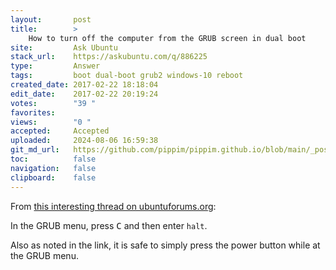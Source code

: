 ```yaml
---
layout:       post
title:        >
    How to turn off the computer from the GRUB screen in dual boot
site:         Ask Ubuntu
stack_url:    https://askubuntu.com/q/886225
type:         Answer
tags:         boot dual-boot grub2 windows-10 reboot
created_date: 2017-02-22 18:18:04
edit_date:    2017-02-22 20:19:24
votes:        "39 "
favorites:    
views:        "0 "
accepted:     Accepted
uploaded:     2024-08-06 16:59:38
git_md_url:   https://github.com/pippim/pippim.github.io/blob/main/_posts/2017/2017-02-22-How-to-turn-off-the-computer-from-the-GRUB-screen-in-dual-boot.md
toc:          false
navigation:   false
clipboard:    false
---
```


From [this interesting thread on ubuntuforums.org][1]:

In the GRUB menu, press <kbd>C</kbd> and then enter `halt`.

Also as noted in the link, it is safe to simply press the power button while at the GRUB menu.


  [1]: https://ubuntuforums.org/showthread.php?t=1341990&page=2
